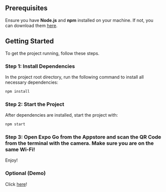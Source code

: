 

## Prerequisites

Ensure you have **Node.js** and **npm** installed on your machine. If not, you can download them [here](https://nodejs.org/).

## Getting Started

To get the project running, follow these steps.

### Step 1: Install Dependencies

In the project root directory, run the following command to install all necessary dependencies:

```bash
npm install
```

### Step 2: Start the Project

After dependencies are installed, start the project with:

```bash
npm start
```

### Step 3: Open Expo Go from the Appstore and scan the QR Code from the terminal with the camera. Make sure you are on the same Wi-Fi!

Enjoy!

### Optional (Demo)

Click [here](https://drive.google.com/file/d/1-_nfxxM4UMraHO_wwk2pKi-jebg9oe5c/view?usp=sharing)!

